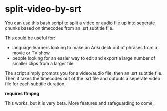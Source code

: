 # split-video-by-srt

You can use this bash script to split a video or audio file up into seperate chunks based on timecodes from an .srt subtitle file.

This could be useful for:

- language learners looking to make an Anki deck out of phrases from a movie or TV show.
- people looking for an easier way to edit and export a large number of smaller clips from a larger file

The script simply prompts you for a video/audio file, then an .srt subtitle file. Then it takes the timecodes out of the .srt file and outputs a seperate video file for each subtitle duration.

**requires ffmpeg**

This works, but it is very beta. More features and safeguarding to come.
